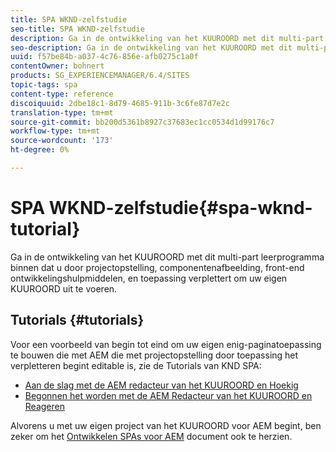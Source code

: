 ```yaml
---
title: SPA WKND-zelfstudie
seo-title: SPA WKND-zelfstudie
description: Ga in de ontwikkeling van het KUUROORD met dit multi-part leerprogramma binnen dat u door projectopstelling, componentenafbeelding, front-end ontwikkelingshulpmiddelen, en toepassing verplettert om uw eigen KUUROORD uit te voeren.
seo-description: Ga in de ontwikkeling van het KUUROORD met dit multi-part leerprogramma binnen dat u door projectopstelling, componentenafbeelding, front-end ontwikkelingshulpmiddelen, en toepassing verplettert om uw eigen KUUROORD uit te voeren.
uuid: f57be84b-a037-4c76-856e-afb0275c1a0f
contentOwner: bohnert
products: SG_EXPERIENCEMANAGER/6.4/SITES
topic-tags: spa
content-type: reference
discoiquuid: 2dbe18c1-8d79-4685-911b-3c6fe87d7e2c
translation-type: tm+mt
source-git-commit: bb200d5361b8927c37683ec1cc0534d1d99176c7
workflow-type: tm+mt
source-wordcount: '173'
ht-degree: 0%

---
```



# SPA WKND-zelfstudie{#spa-wknd-tutorial}

Ga in de ontwikkeling van het KUUROORD met dit multi-part leerprogramma binnen dat u door projectopstelling, componentenafbeelding, front-end ontwikkelingshulpmiddelen, en toepassing verplettert om uw eigen KUUROORD uit te voeren.

## Tutorials {#tutorials}

Voor een voorbeeld van begin tot eind om uw eigen enig-paginatoepassing te bouwen die met AEM die met projectopstelling door toepassing het verpletteren begint editable is, zie de Tutorials van KND SPA:

* [Aan de slag met de AEM redacteur van het KUUROORD en Hoekig](https://docs.adobe.com/content/help/en/experience-manager-learn/spa-angular-tutorial/overview.html)
* [Begonnen het worden met de AEM Redacteur van het KUUROORD en Reageren](https://docs.adobe.com/content/help/en/experience-manager-learn/spa-react-tutorial/overview.html)

Alvorens u met uw eigen project van het KUUROORD voor AEM begint, ben zeker om het [Ontwikkelen SPAs voor AEM](/help/sites-developing/spa-architecture.md) document ook te herzien.
